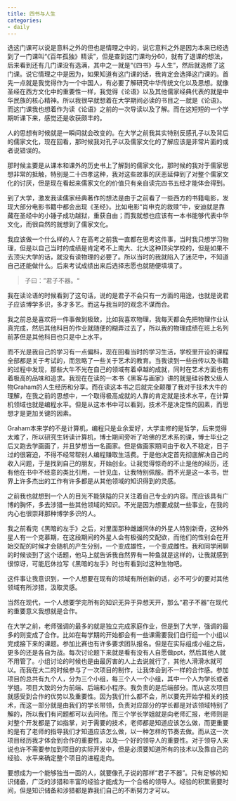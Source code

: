 ```yaml
---
title: 四书与人生
categories: 
- daily
---
```

选这门课可以说是意料之外的但也是情理之中的，说它意料之外是因为本来已经选到了一门课叫“《百年孤独》精读”，但是查到这门课均分60，就有了退课的想法，后来看到还有几门课没有选满，其中之一就是“《四书》与人生”，然后就选修了这门课。说它情理之中是因为，如果知道有这门课的话，我肯定会选择这门课的。首先一点就是我觉得作为一个中国人，有必要了解研究中华传统文化以及思想。就像圣经在西方文化中的重要性一样，我觉得《论语》以及其他儒家经典代表的就是中华民族的核心精神。所以我很早就想着在大学期间必读的书目之一就是《论语》。而这门课我也想着作为读《论语》之前的一次导读以及了解。而在这短短的一个学期听课下来，感觉还是收获颇丰的。

人的思想有时候就是一瞬间就会改变的。在大学之前我其实特别反感孔子以及背后的儒家文化，现在回看，那时候我对孔子以及儒家文化的了解应该是非常片面的或者说错误的。

那时候主要是从课本和课外的历史书上了解到的儒家文化，那时候的我对于儒家思想非常的抵触，特别是二十四孝这种，我对这些故事的厌恶延伸到了对整个儒家文化的讨厌，但是现在看起来儒家文化的价值只有亲自读完四书五经才能体会得到。

到了大学，激发我读儒家经典著作的想法是由于之前看了一些西方的书籍电影，发现大部分电影书籍中都会出现《圣经》。比如电影“肖申克的救赎”中，安迪就是靠藏在圣经中的小锤子成功越狱，重获自由；而我就想也应该有一本书能够代表中华文化，而很自然的就想到了儒家文化。

我应该做一个什么样的人？在高考之前我一直都在思考这件事，当时我只想学习物理，但是以自己当时的成绩是肯定考不上南大、北大这种顶尖学校的，但是如果不去顶尖大学的话，就没有读物理的必要了。所以当时的我就陷入了迷茫中，不知道自己还能做什么。后来考试成绩出来后选择志愿也就随便填填了。

>子曰：”君子不器。“

我在读论语的时候看到了这句话，说的是君子不会只有一方面的用途，也就是说君子应该博学多识，多才多艺。而这与我当时的观念不谋而合。

我之前总是喜欢将一件事做到极致，比如我喜欢物理，我每天都会先把物理作业认真完成，然后其他科目的作业就随便的糊弄过去了，所以我的物理成绩在班上名列前茅但是其他科目也只是中上水平。

而不光是我自己的学习有一点偏科，现在回看当时的学习生活，学校里开设的课程全部都是关于考试的，而忽略了一些关于艺术的教育。当我读到一些自传以及书籍的过程中发现，那些大牛不光在自己的领域有着卓越的成就，同时在艺术方面也有着极高的品味和追求。我现在在读的一本书《黑客与画家》讲的就是硅谷教父级人物Graham的人生经历和分享。而在读这本书之后就完全颠覆了我对于技术大牛的理解，在我之前的思想中，一个取得极高成就的人靠的肯定就是技术水平，在计算机领域也就是编程水平。但是从这本书中可以看到，技术不是决定性的因素，而思想才是更加关键的因素。

Graham本来学的不是计算机，编程只是业余爱好，大学主修的是哲学，后来觉得太难了，所以研究生转读计算机，博士期间旁听了哈佛的艺术系的课，博士毕业之后又跑去学画画了，并且梦想当一名画家。但是做画家期间由于收入不稳定，日子过的很窘迫，不得不经常帮别人编程赚取生活费。于是他决定首先彻底解决自己的收入问题，于是找到自己的朋友，开始创业。让我觉得惊奇的不止是他的经历，还有他在书中不经意的类比引用，一针见血，让我特别佩服。而不光是这一本书，世界上许多杰出的工作有许多都是从其他领域的知识得到的灵感。

之前我也就想到一个人的目光不能狭隘的只关注着自己专业的内容。而应该具有广博的胸怀，多去涉猎一些其他领域的知识。不光是因为想要成就一些事业，在我的内心也很崇拜那种博学多识的人。

我之前看完《黑暗的左手》之后，对里面那种雌雄同体的外星人特别新奇，这种外星人有一个克慕期，在这段期间的外星人会有极强的交配欲，而他们的性别会在开始交配的时候才会随机的产生分别，一个变成雄性，一个变成雌性。我和同学闲聊的时候谈到了这个话题，他马上就告诉我自然界有一种鱼就是这样的，让我就感到很惊讶，可能厄休拉写《黑暗的左手》时也有看到过这种生物吧。

这件事让我意识到，一个人想要在现有的领域有所创新的话，必不可少的要对其他领域有所涉猎，汲取灵感。

当然在现代，一个人想要学完所有的知识无异于异想天开，那么“君子不器”在现代的重要意义我想就是合作。

在大学之前，老师强调的最多的就是独立完成家庭作业，但是到了大学，强调的最多的则变成了合作。比如在每学期的开始都会有一些课需要我们自行组一个小组以完成接下来的课题。参加比赛也有许多要求团队报名。但是在实际组成小组之后，更多的还是各自为战。每次讨论题下来就是看有没有人自愿做ppt，然后其他人就不用管了。小组讨论的时候也是由最厉害的人上去说就行了，其他人滑滑水就可以。而我在大二的时候参与了一次项目的制作，让我体会到不一样的合作感。参加项目的总共有九个人，分为三个小组，每三个人一个小组，其中一个人为学长或者学姐。项目大致的分为前端、后端和小程序。我负责的是后端部分。而从这次项目就感受到合作的优势以及重要性。因为我们什么都不会，所以要先开始学相关的技术，而这一部分就是由我们的学长带领，负责对应部分的学长都是对该领域特别了解的，所以我们有问题都可以去问他。而三个学长学姐就是向老师汇报，老师则是对整个开发都是了如指掌，对于需要的技术，老师都是知道应该怎么做，而更重要的是有了老师的指导我们才知道应该怎么做，以一种怎样的节奏去做。而从这一次项目经历我才体会到合作的重要性，以及一个好的领导人的重要性。对于领导人来说也许不需要参加到项目的实际开发中，但是必须要知道所有的技术以及靠自己的经验、水平来确定整个项目的进程走向。

要想成为一个能够独当一面的人，就要像孔子说的那样“君子不器”。只有足够的知识储备，广泛的涉猎和丰富的经验才能成为一个合格的领导人。经验的积累需要时间，但是知识储备和涉猎都是靠我们自己的不断努力才可以。
